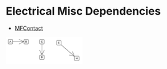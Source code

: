 # Electrical Misc Dependencies


- [MFContact](./m-f-contact.md)  
<img src="./m-f-contact.png" width="200"/>
